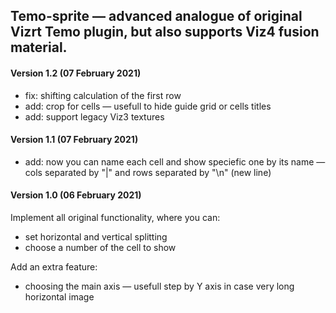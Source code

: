 ## Temo-sprite — advanced analogue of original Vizrt Temo plugin, but also supports Viz4 fusion material.

#### Version 1.2 (07 February 2021)
* fix: shifting calculation of the first row
* add: crop for cells — usefull to hide guide grid or cells titles
* add: support legacy Viz3 textures

#### Version 1.1 (07 February 2021)
* add: now you can name each cell and show speciefic one by its name — cols separated by "|" and rows separated by "\n" (new line)

#### Version 1.0 (06 February 2021)
Implement all original functionality, where you can:
* set horizontal and vertical splitting
* choose a number of the cell to show

Add an extra feature:
* choosing the main axis — usefull step by Y axis in case very long horizontal image